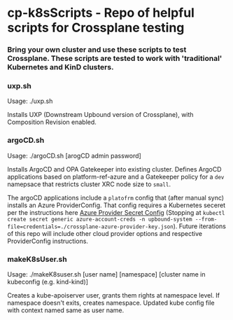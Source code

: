 # cp-k8sScripts - Repo of helpful scripts for Crossplane testing

### Bring your own cluster and use these scripts to test Crossplane. These scripts are tested to work with 'traditional' Kubernetes and KinD clusters.

### uxp.sh

Usage: ./uxp.sh

Installs UXP (Downstream Upbound version of Crossplane), with Composition Revision enabled.

### argoCD.sh

Usage: ./argoCD.sh [arogCD admin password]

Installs ArgoCD and OPA Gatekeeper into existing cluster. Defines ArgoCD applications based on platform-ref-azure and a Gatekeeper policy for a `dev` namepsace that restricts cluster XRC node size to `small`.

The argoCD applications include a `platofrm` config that (after manual sync) installs an Azure ProviderConfig. That config requires a Kubernetes seceret  per the instructions here [Azure Provider Secret Config](https://github.com/upbound/platform-ref-azure#configure-providers-in-your-platform) (Stopping at `kubectl create secret generic azure-account-creds -n upbound-system --from-file=credentials=./crossplane-azure-provider-key.json`). Future iterations of this repo will include other cloud provider options and respective ProviderConfig instructions.

### makeK8sUser.sh

Usage: ./makeK8suser.sh [user name] [namespace] [cluster name in kubeconfig (e.g. kind-kind)]

Creates a kube-apoiserver user, grants them rights at namespace level. If namespace doesn't exits, creates namespace. Updated kube config file with context named same as user name.



